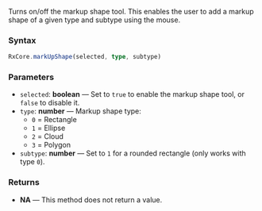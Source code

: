 Turns on/off the markup shape tool. This enables the user to add a markup shape of a given type and subtype using the mouse.

### Syntax

```typescript
RxCore.markUpShape(selected, type, subtype)
```

### Parameters

- `selected`: **boolean** — Set to `true` to enable the markup shape tool, or `false` to disable it.
- `type`: **number** — Markup shape type:
  - `0` = Rectangle
  - `1` = Ellipse
  - `2` = Cloud
  - `3` = Polygon
- `subtype`: **number** — Set to `1` for a rounded rectangle (only works with type `0`).

### Returns

- **NA** — This method does not return a value.